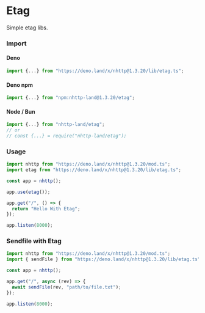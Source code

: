 # Etag
Simple etag libs.

### Import
#### Deno
```ts
import {...} from "https://deno.land/x/nhttp@1.3.20/lib/etag.ts";
```
#### Deno npm
```ts
import {...} from "npm:nhttp-land@1.3.20/etag";
```
#### Node / Bun
```ts
import {...} from "nhttp-land/etag";
// or
// const {...} = require("nhttp-land/etag");
```

### Usage
```ts
import nhttp from "https://deno.land/x/nhttp@1.3.20/mod.ts";
import etag from "https://deno.land/x/nhttp@1.3.20/lib/etag.ts";

const app = nhttp();

app.use(etag());

app.get("/", () => {
  return "Hello With Etag";
});

app.listen(8000);
```

### Sendfile with Etag
```ts
import nhttp from "https://deno.land/x/nhttp@1.3.20/mod.ts";
import { sendFile } from "https://deno.land/x/nhttp@1.3.20/lib/etag.ts";

const app = nhttp();

app.get("/", async (rev) => {
  await sendFile(rev, "path/to/file.txt");
});

app.listen(8000);
```